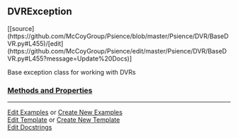## <a id="Psience.DVR.BaseDVR.DVRException">DVRException</a> 
<div class="docs-source-link" markdown="1">
[[source](https://github.com/McCoyGroup/Psience/blob/master/Psience/DVR/BaseDVR.py#L455)/[edit](https://github.com/McCoyGroup/Psience/edit/master/Psience/DVR/BaseDVR.py#L455?message=Update%20Docs)]
</div>

Base exception class for working with DVRs

<div class="collapsible-section">
 <div class="collapsible-section collapsible-section-header" markdown="1">
 
### <a class="collapse-link" data-toggle="collapse" href="#methods">Methods and Properties</a> <a class="float-right" data-toggle="collapse" href="#methods"><i class="fa fa-chevron-down"></i></a>

 </div>
 <div class="collapsible-section collapsible-section-body collapse" id="methods" markdown="1">



 </div>
</div>






___

[Edit Examples](https://github.com/McCoyGroup/Psience/edit/gh-pages/ci/examples/Psience/DVR/BaseDVR/DVRException.md) or 
[Create New Examples](https://github.com/McCoyGroup/Psience/new/gh-pages/?filename=ci/examples/Psience/DVR/BaseDVR/DVRException.md) <br/>
[Edit Template](https://github.com/McCoyGroup/Psience/edit/gh-pages/ci/docs/Psience/DVR/BaseDVR/DVRException.md) or 
[Create New Template](https://github.com/McCoyGroup/Psience/new/gh-pages/?filename=ci/docs/templates/Psience/DVR/BaseDVR/DVRException.md) <br/>
[Edit Docstrings](https://github.com/McCoyGroup/Psience/edit/master/Psience/DVR/BaseDVR.py#L455?message=Update%20Docs)